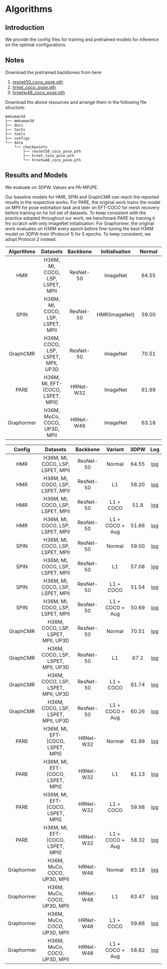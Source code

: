 # Algorithms

## Introduction

We provide the config files for training and pretrained models for inference on the optimal configurations.

## Notes

Download the pretrained backbones from here:
1. [resnet50_coco_pose.pth](https://drive.google.com/file/d/1K1K1AUxL20Grq8rsyLJ6OdZE0oXY_CNY/view?usp=sharing)
2. [hrnet_coco_pose.pth](https://drive.google.com/file/d/1Dt1eRN_YnltaDBBe0JU8f6oSfhB2pxeh/view?usp=sharing)
3. [hrnetw48_coco_pose.pth](https://drive.google.com/file/d/1Viiqq-2t-KT1DJvREvsShc-UkN6RwdSp/view?usp=sharing)



Download the above resources and arrange them in the following file structure:

```text
mmhuman3d
├── mmhuman3d
├── docs
├── tests
├── tools
├── configs
└── data
    └── checkpoints
        ├── resnet50_coco_pose.pth
        ├── hrnet_coco_pose.pth
        └── hrnetw48_coco_pose.pth

```

## Results and Models

We evaluate on 3DPW. Values are PA-MPJPE.

Our baseline models for HMR, SPIN and GraphCMR can reach the reported results in the respective works. For PARE, the original work trains the model on MPII for pose estimation task and later on EFT-COCO for mesh recovery before training on he full set of datasets. To keep consistent with the practice adopted throughout our work, we benchmark PARE by training it fro scratch with only ImageNet initialisation. For Graphormer, the original work evaluates on H36M every epoch before fine-tuning the best H36M model on 3DPW-train (Protocol 1) for 5 epochs. To keep consistent, we adopt Protocol 2 instead. 


| Algorithms | Datasets   | Backbone | Initialisation | Normal | L1 | L1+COCO | L1+COCO+Aug |
|:------:|:-------:|:------:|:-------:|:------:|:------:|:-------:|:------:|
| HMR | H36M, MI, COCO, LSP, LSPET, MPII | ResNet-50 | ImageNet | 64.55 | 58.20 | 51.80 | 51.66 |
| SPIN | H36M, MI, COCO, LSP, LSPET, MPII | ResNet-50 | HMR(ImageNet) | 59.00 | 57.08 | 51.54 | 50.69 |
| GraphCMR | H36M, COCO, LSP, LSPET, MPII, UP3D | ResNet-50 | ImageNet | 70.51 | 67.20 | 61.74 | 60.26 |
| PARE | H36M, MI, EFT-[COCO, LSPET, MPII] | HRNet-W32 | ImageNet | 61.99 | 61.13 | 59.98 | 58.32 |
| Graphormer | H36M, MuCo, COCO, UP3D, MPII | HRNet-W48 | ImageNet | 63.18 | 63.47 | 59.66 | 58.82 |

| Config | Datasets   | Backbone |  Variant | 3DPW    | Log |
|:------:|:-------:|:------:|:-------:|:------:|:------:|
| HMR | H36M, MI, COCO, LSP, LSPET, MPII | ResNet-50 | Normal | 64.55| [log](https://drive.google.com/file/d/1AG7XZltGzx1dEQZvk59mx3fL-SWsNPyR/view?usp=sharing) |
| HMR | H36M, MI, COCO, LSP, LSPET, MPII | ResNet-50 | L1 | 58.20 | [log](https://drive.google.com/file/d/1rnsOXVL7rBx10NV3nt0tim5OHYav1iUi/view?usp=sharing) |
| HMR | H36M, MI, COCO, LSP, LSPET, MPII | ResNet-50 | L1 + COCO | 51.8 | [log](https://drive.google.com/file/d/1Bo1kSU6WEE3nJxOvVwmwuQJi4bigzv22/view?usp=sharing) |
| HMR | H36M, MI, COCO, LSP, LSPET, MPII | ResNet-50 | L1 + COCO + Aug | 51.66 | [log](https://drive.google.com/file/d/1Bo1kSU6WEE3nJxOvVwmwuQJi4bigzv22/view?usp=sharing) |
| SPIN | H36M, MI, COCO, LSP, LSPET, MPII | ResNet-50 | Normal | 59.00 | [log](https://drive.google.com/file/d/1mTo33VcB7N0yEKM-sWQRmRi0SFXpvxVM/view?usp=sharing) |
| SPIN | H36M, MI, COCO, LSP, LSPET, MPII | ResNet-50 | L1 | 57.08 | [log](https://drive.google.com/file/d/1OecAPxOKGqylELkcRx0TAbcsWgd57Zpm/view?usp=sharing) |
| SPIN | H36M, MI, COCO, LSP, LSPET, MPII | ResNet-50 | L1 + COCO | 51.54 | [log](https://drive.google.com/file/d/13su1hD6qEgsIlsLicLul0i9imSenuWER/view?usp=sharing) |
| SPIN | H36M, MI, COCO, LSP, LSPET, MPII | ResNet-50 | L1 + COCO + Aug | 50.69 | [log](https://drive.google.com/file/d/1vY3_XGaa7p19ttYiSoPtYPSs0waMQnOp/view?usp=sharing) |
| GraphCMR | H36M, COCO, LSP, LSPET, MPII, UP3D | ResNet-50 | Normal | 70.51 | [log](https://drive.google.com/file/d/1TSpMR4zlGWkksopNNIN20v7Y0YDg4lp1/view?usp=sharing) |
| GraphCMR | H36M, COCO, LSP, LSPET, MPII, UP3D | ResNet-50 | L1 | 67.2 | [log](https://drive.google.com/file/d/1DrmUF4DK_-G-3wFiWteo16hvwpmYG_Ow/view?usp=sharing) |
| GraphCMR | H36M, COCO, LSP, LSPET, MPII, UP3D | ResNet-50 | L1 + COCO | 61.74 | [log](https://drive.google.com/file/d/1DrmUF4DK_-G-3wFiWteo16hvwpmYG_Ow/view?usp=sharing) |
| GraphCMR | H36M, COCO, LSP, LSPET, MPII, UP3D | ResNet-50 | L1 + COCO + Aug | 60.26 | [log](https://drive.google.com/file/d/1P6gvswzZ2VNfPP29J1QIl3WVhaGT4ASB/view?usp=sharing) |
| PARE | H36M, MI, EFT-[COCO, LSPET, MPII] | HRNet-W32 | Normal | 61.99 | [log](https://drive.google.com/file/d/1MEG7FjIeGc_gXNnPBL0sqhptH13S10zH/view?usp=sharing) |
| PARE | H36M, MI, EFT-[COCO, LSPET, MPII] | HRNet-W32 | L1 | 61.13 | [log](https://drive.google.com/file/d/1Zd11y2IOhvBMxoS0fFOgOUM2JjDwDYRE/view?usp=sharing) |
| PARE | H36M, MI, EFT-[COCO, LSPET, MPII] | HRNet-W32 | L1 + COCO | 59.98 | [log](https://drive.google.com/file/d/1cDtmOFa8l1HAzJIjgoXlJrjAcdVMTlze/view?usp=sharing) |
| PARE | H36M, MI, EFT-[COCO, LSPET, MPII] | HRNet-W32 | L1 + COCO + Aug | 58.32 | [log](https://drive.google.com/file/d/15cezt0ZZllaP-uzI1ZGh-U9PeN_AwIyb/view?usp=sharing) |
| Graphormer | H36M, MuCo, COCO, UP3D, MPII | HRNet-W48  | Normal | 63.18 | [log](https://drive.google.com/file/d/1wRyd5fEn07QP7BonMnFOIT4nk7gWon40/view?usp=sharing) |
| Graphormer | H36M, MuCo, COCO, UP3D, MPII | HRNet-W48  | L1 | 63.47 | [log](https://drive.google.com/file/d/1bjYl4JIE1l2KAo-HDo2cZjPxFoOvJjgk/view?usp=sharing) |
| Graphormer | H36M, MuCo, COCO, UP3D, MPII | HRNet-W48  | L1 + COCO | 59.66 | [log](https://drive.google.com/file/d/1WWqr9ruRHP-3I-81dcdCWS57tLvtUeoh/view?usp=sharing) |
| Graphormer | H36M, MuCo, COCO, UP3D, MPII | HRNet-W48  | L1 + COCO + Aug | 58.82 | [log](https://drive.google.com/file/d/10_smiIdZUip1CBH6Mr66qVifxvPIxIgC/view?usp=sharing) |
